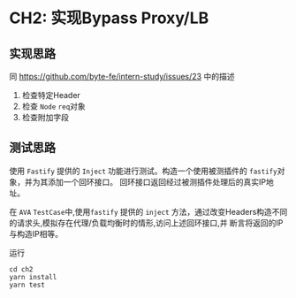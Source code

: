 # CH2: 实现Bypass Proxy/LB

## 实现思路

同 https://github.com/byte-fe/intern-study/issues/23 中的描述

1. 检查特定Header
2. 检查 `Node` `req`对象
3. 检查附加字段

## 测试思路

使用 `Fastify` 提供的 `Inject` 功能进行测试。构造一个使用被测插件的 `fastify`对象，并为其添加一个回环接口。
回环接口返回经过被测插件处理后的真实IP地址。

在 `AVA` `TestCase`中,使用`fastify` 提供的 `inject` 方法，通过改变Headers构造不同的请求头,模拟存在代理/负载均衡时的情形,访问上述回环接口,并
断言将返回的IP与构造IP相等。

运行

```
cd ch2
yarn install
yarn test
```
